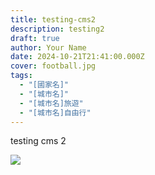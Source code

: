 ```yaml
---
title: testing-cms2
description: testing2
draft: true
author: Your Name
date: 2024-10-21T21:41:00.000Z
cover: football.jpg
tags:
  - "[國家名]"
  - "[城市名]"
  - "[城市名]旅遊"
  - "[城市名]自由行"
---
```

testing cms 2



![](football.jpg)
